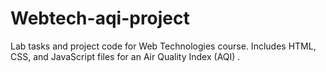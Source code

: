 # Webtech-aqi-project
Lab tasks and project code for Web Technologies course. Includes HTML, CSS, and JavaScript files for an Air Quality Index (AQI) .
